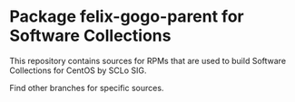 # Package felix-gogo-parent for Software Collections

This repository contains sources for RPMs that are used
to build Software Collections for CentOS by SCLo SIG.

Find other branches for specific sources.

